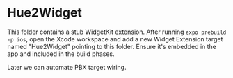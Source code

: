 # Hue2Widget

This folder contains a stub WidgetKit extension. After running `expo prebuild -p ios`, open the Xcode workspace and add a new Widget Extension target named "Hue2Widget" pointing to this folder. Ensure it's embedded in the app and included in the build phases.

Later we can automate PBX target wiring.
